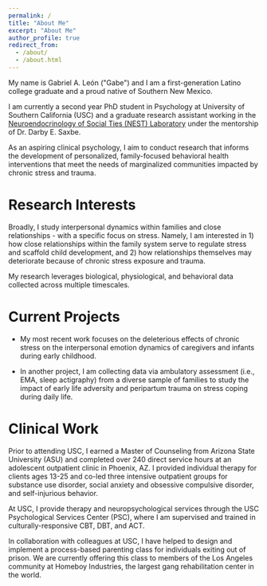 ```yaml
---
permalink: /
title: "About Me"
excerpt: "About Me"
author_profile: true
redirect_from: 
  - /about/
  - /about.html
---
```


My name is Gabriel A. León ("Gabe") and I am a first-generation Latino college graduate and a proud native of Southern New Mexico.

I am currently a second year PhD student in Psychology at University of Southern California (USC) and a graduate research assistant working in the [Neuroendocrinology of Social Ties (NEST) Laboratory](https://dornsife.usc.edu/nestlab/research/) under the mentorship of Dr. Darby E. Saxbe.

As an aspiring clinical psychology, I aim to conduct research that informs the development of personalized, family-focused behavioral health interventions that meet the needs of marginalized communities impacted by chronic stress and trauma.

Research Interests
=====
Broadly, I study interpersonal dynamics within families and close relationships - with a specific focus on stress. Namely, I am interested in 1) how close relationships within the family system serve to regulate stress and scaffold child development, and 2) how relationships themselves may deteriorate because of chronic stress exposure and trauma. 

My research leverages biological, physiological, and behavioral data collected across multiple timescales.

Current Projects
=====
* My most recent work focuses on the deleterious effects of chronic stress on the interpersonal emotion dynamics of caregivers and infants during early childhood.

* In another project, I am collecting data via ambulatory assessment (i.e., EMA, sleep actigraphy) from a diverse sample of families to study the impact of early life adversity and peripartum trauma on stress coping during daily life.

Clinical Work
=====
Prior to attending USC, I earned a Master of Counseling from Arizona State University (ASU) and completed over 240 direct service hours at an adolescent outpatient clinic in Phoenix, AZ. I provided individual therapy for clients ages 13-25 and co-led three intensive outpatient groups for substance use disorder, social anxiety and obsessive compulsive disorder, and self-injurious behavior. 

At USC, I provide therapy and neuropsychological services through the USC Psychological Services Center (PSC), where I am supervised and trained in culturally-responsive CBT, DBT, and ACT. 

In collaboration with colleagues at USC, I have helped to design and implement a process-based parenting class for individuals exiting out of prison. We are currently offering this class to members of the Los Angeles community at Homeboy Industries, the largest gang rehabilitation center in the world.
